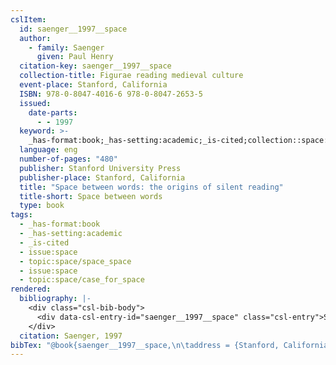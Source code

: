 ```yaml
---
cslItem:
  id: saenger__1997__space
  author:
    - family: Saenger
      given: Paul Henry
  citation-key: saenger__1997__space
  collection-title: Figurae reading medieval culture
  event-place: Stanford, California
  ISBN: 978-0-8047-4016-6 978-0-8047-2653-5
  issued:
    date-parts:
      - - 1997
  keyword: >-
    _has-format:book;_has-setting:academic;_is-cited;collection::space::space_space;collection::space::case_for_space
  language: eng
  number-of-pages: "480"
  publisher: Stanford University Press
  publisher-place: Stanford, California
  title: "Space between words: the origins of silent reading"
  title-short: Space between words
  type: book
tags:
  - _has-format:book
  - _has-setting:academic
  - _is-cited
  - issue:space
  - topic:space/space_space
  - issue:space
  - topic:space/case_for_space
rendered:
  bibliography: |-
    <div class="csl-bib-body">
      <div data-csl-entry-id="saenger__1997__space" class="csl-entry">Saenger, P.H. 1997 <i>Space between words: the origins of silent reading</i>. Stanford, California: Stanford University Press (Figurae reading medieval culture).</div>
    </div>
  citation: Saenger, 1997
bibTex: "@book{saenger__1997__space,\n\taddress = {Stanford, California},\n\tauthor = {Saenger, Paul Henry},\n\tseries = {Figurae reading medieval culture},\n\tyear = {1997},\n\tpublisher = {Stanford University Press},\n\ttitle = {Space between words: the origins of silent reading},\n}\n\n"
---
```


